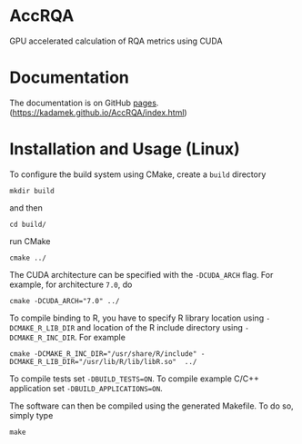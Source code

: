 # AccRQA
GPU accelerated calculation of RQA metrics using CUDA

Documentation
===
The documentation is on GitHub [pages](https://kadamek.github.io/AccRQA/index.html). (https://kadamek.github.io/AccRQA/index.html)

Installation and Usage (Linux)
===

To configure the build system using CMake, create a `build` directory

    mkdir build

and then

    cd build/

run CMake

    cmake ../

The CUDA architecture can be specified with the `-DCUDA_ARCH` flag. For example, for architecture `7.0`, do

    cmake -DCUDA_ARCH="7.0" ../

To compile binding to R, you have to specify R library location using `-DCMAKE_R_LIB_DIR` and location of the R include directory using `-DCMAKE_R_INC_DIR`. For example

    cmake -DCMAKE_R_INC_DIR="/usr/share/R/include" -DCMAKE_R_LIB_DIR="/usr/lib/R/lib/libR.so"  ../

To compile tests set `-DBUILD_TESTS=ON`.
To compile example C/C++ application set `-DBUILD_APPLICATIONS=ON`.

The software can then be compiled using the generated Makefile. To do so, simply type

    make

